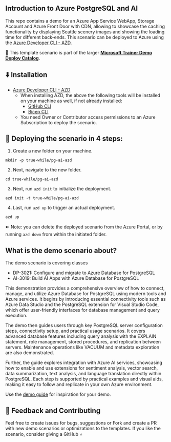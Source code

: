 ## Introduction to Azure PostgreSQL and AI

This repo contains a demo for an Azure App Service WebApp, Storage Account and Azure Front Door with CDN, allowing to showcase the caching functionality by displaying Seattle scenery images and showing the loading time for different back-ends. This scenario can be deployed to Azure using the [Azure Developer CLI - AZD](https://learn.microsoft.com/en-us/azure/developer/azure-developer-cli/overview). 

💪 This template scenario is part of the larger **[Microsoft Trainer Demo Deploy Catalog](https://aka.ms/trainer-demo-deploy)**.

## ⬇️ Installation
- [Azure Developer CLI - AZD](https://learn.microsoft.com/en-us/azure/developer/azure-developer-cli/install-azd)
    - When installing AZD, the above the following tools will be installed on your machine as well, if not already installed:
        - [GitHub CLI](https://cli.github.com)
        - [Bicep CLI](https://learn.microsoft.com/en-us/azure/azure-resource-manager/bicep/install)
    - You need Owner or Contributor access permissions to an Azure Subscription to  deploy the scenario.

## 🚀 Deploying the scenario in 4 steps:

1. Create a new folder on your machine.
```
mkdir -p true-while/pg-ai-azd
```
2. Next, navigate to the new folder.
```
cd true-while/pg-ai-azd
```
3. Next, run `azd init` to initialize the deployment.
```
azd init -t true-while/pg-ai-azd
```
4. Last, run `azd up` to trigger an actual deployment.
```
azd up
```

⏩ Note: you can delete the deployed scenario from the Azure Portal, or by running ```azd down``` from within the initiated folder.

## What is the demo scenario about?

The demo scenario is covering classes

* DP-3021: Configure and migrate to Azure Database for PostgreSQL 
* AI-3019: Build AI Apps with Azure Database for PostgreSQL

This demonstration provides a comprehensive overview of how to connect, manage, and utilize Azure Database for PostgreSQL using modern tools and Azure services. It begins by introducing essential connectivity tools such as Azure Data Studio and the PostgreSQL extension for Visual Studio Code, which offer user-friendly interfaces for database management and query execution.

The demo then guides users through key PostgreSQL server configuration steps, connectivity setup, and practical usage scenarios. It covers advanced database features including query analysis with the EXPLAIN statement, role management, stored procedures, and replication between servers. Maintenance operations like VACUUM and metadata exploration are also demonstrated.

Further, the guide explores integration with Azure AI services, showcasing how to enable and use extensions for sentiment analysis, vector search, data summarization, text analysis, and language translation directly within PostgreSQL. Each step is supported by practical examples and visual aids, making it easy to follow and replicate in your own Azure environment.

Use the [demo guide](https://raw.githubusercontent.com/true-while/pg-ai-azd/refs/heads/main/Demoguides/demogide.md) for inspiration for your demo.


## 💭 Feedback and Contributing
Feel free to create issues for bugs, suggestions or Fork and create a PR with new demo scenarios or optimizations to the templates. 
If you like the scenario, consider giving a GitHub ⭐



